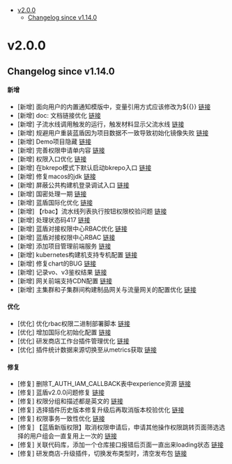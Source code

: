 <!-- BEGIN MUNGE: GENERATED_TOC -->
- [v2.0.0](#v200)
   - [Changelog since v1.14.0](#changelog-since-v1140)

<!-- END MUNGE: GENERATED_TOC -->



<!-- NEW RELEASE NOTES ENTRY -->
# v2.0.0
## Changelog since v1.14.0
#### 新增
- [新增] 面向用户的内置通知模版中，变量引用方式应该修改为${{}} [链接](http://github.com/TencentBlueKing/bk-ci/issues/9754)
- [新增] doc: 文档链接优化 [链接](http://github.com/TencentBlueKing/bk-ci/issues/9766)
- [新增] 子流水线调用触发的运行，触发材料显示父流水线 [链接](http://github.com/TencentBlueKing/bk-ci/issues/8682)
- [新增] 规避用户重装蓝盾因为项目数据不一致导致初始化镜像失败 [链接](http://github.com/TencentBlueKing/bk-ci/issues/9585)
- [新增] Demo项目隐藏 [链接](http://github.com/TencentBlueKing/bk-ci/issues/9438)
- [新增] 完善权限申请单内容 [链接](http://github.com/TencentBlueKing/bk-ci/issues/9394)
- [新增] 权限入口优化 [链接](http://github.com/TencentBlueKing/bk-ci/issues/9390)
- [新增] 在bkrepo模式下默认启动bkrepo入口 [链接](http://github.com/TencentBlueKing/bk-ci/issues/9377)
- [新增] 修复macos的jdk [链接](http://github.com/TencentBlueKing/bk-ci/issues/9362)
- [新增] 屏蔽公共构建机登录调试入口 [链接](http://github.com/TencentBlueKing/bk-ci/issues/9349)
- [新增] 国密处理一期 [链接](http://github.com/TencentBlueKing/bk-ci/issues/9262)
- [新增] 蓝盾国际化优化 [链接](http://github.com/TencentBlueKing/bk-ci/issues/8975)
- [新增] 【rbac】流水线列表执行按钮权限校验问题 [链接](http://github.com/TencentBlueKing/bk-ci/issues/9296)
- [新增] 处理状态码417 [链接](http://github.com/TencentBlueKing/bk-ci/issues/9141)
- [新增] 蓝盾对接权限中心RBAC优化 [链接](http://github.com/TencentBlueKing/bk-ci/issues/8941)
- [新增] 蓝盾对接权限中心RBAC [链接](http://github.com/TencentBlueKing/bk-ci/issues/7794)
- [新增] 添加项目管理前端服务 [链接](http://github.com/TencentBlueKing/bk-ci/issues/7923)
- [新增] kubernetes构建机支持专机配置 [链接](http://github.com/TencentBlueKing/bk-ci/issues/8858)
- [新增] 修复chart的BUG [链接](http://github.com/TencentBlueKing/bk-ci/issues/8662)
- [新增] 记录vo、v3鉴权结果 [链接](http://github.com/TencentBlueKing/bk-ci/issues/8500)
- [新增] 网关前端支持CDN配置 [链接](http://github.com/TencentBlueKing/bk-ci/issues/8493)
- [新增] 主集群和子集群间构建制品网关与流量网关的配置优化 [链接](http://github.com/TencentBlueKing/bk-ci/issues/8505)

#### 优化
- [优化] 优化rbac权限二进制部署脚本 [链接](http://github.com/TencentBlueKing/bk-ci/issues/9769)
- [优化] 增加国际化初始化配置 [链接](http://github.com/TencentBlueKing/bk-ci/issues/9413)
- [优化] 研发商店工作台插件管理优化 [链接](http://github.com/TencentBlueKing/bk-ci/issues/9359)
- [优化] 插件统计数据来源切换至从metrics获取 [链接](http://github.com/TencentBlueKing/bk-ci/issues/9281)

#### 修复
- [修复] 删除T_AUTH_IAM_CALLBACK表中experience资源 [链接](http://github.com/TencentBlueKing/bk-ci/issues/9656)
- [修复] 蓝盾v2.0.0问题修复 [链接](http://github.com/TencentBlueKing/bk-ci/issues/9343)
- [修复] 权限分组和描述都是英文的 [链接](http://github.com/TencentBlueKing/bk-ci/issues/9420)
- [修复] 选择插件历史版本修复升级后再取消版本校验优化 [链接](http://github.com/TencentBlueKing/bk-ci/issues/9380)
- [修复] 权限事务一致性优化 [链接](http://github.com/TencentBlueKing/bk-ci/issues/9290)
- [修复] 【蓝盾新版权限】取消权限申请后，申请其他操作权限跳转页面筛选选择的用户组会一直复用上一次的 [链接](http://github.com/TencentBlueKing/bk-ci/issues/9077)
- [修复] 关联代码库，添加一个仓库接口报错后页面一直出来loading状态 [链接](http://github.com/TencentBlueKing/bk-ci/issues/9046)
- [修复] 研发商店-升级插件，切换发布类型时，清空发布包 [链接](http://github.com/TencentBlueKing/bk-ci/issues/8049)

